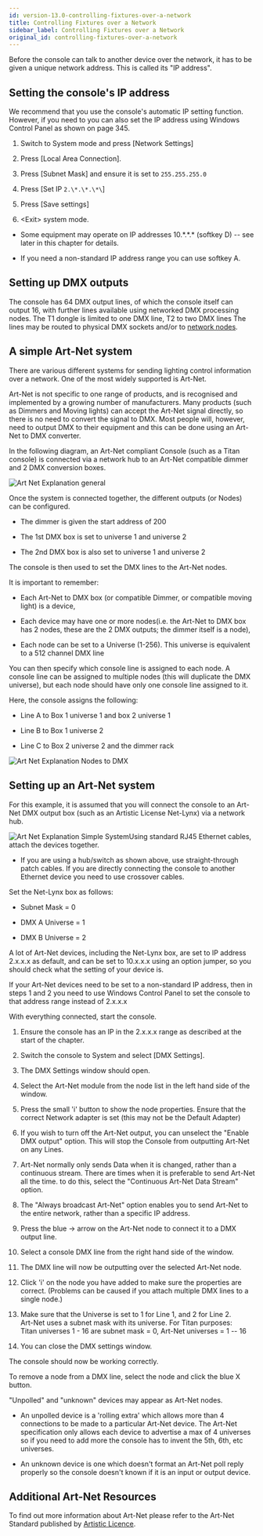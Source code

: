 ```yaml
---
id: version-13.0-controlling-fixtures-over-a-network
title: Controlling Fixtures over a Network
sidebar_label: Controlling Fixtures over a Network
original_id: controlling-fixtures-over-a-network
---
```


Before the console can talk to another device over the network, it has
to be given a unique network address. This is called its "IP address".

Setting the console's IP address
--------------------------------

We recommend that you use the console's automatic IP setting function.
However, if you need to you can also set the IP address using Windows
Control Panel as shown on page 345.

1. Switch to System mode and press \[Network Settings\]

2. Press \[Local Area Connection\].

3. Press \[Subnet Mask\] and ensure it is set to `255.255.255.0`

4. Press \[Set IP `2.\*.\*.\*\`]

5. Press \[Save settings\]

6. \<Exit\> system mode.

-   Some equipment may operate on IP addresses 10.\*.\*.\* (softkey D)
    -- see later in this chapter for details.

-   If you need a non-standard IP address range you can use softkey A.

Setting up DMX outputs
----------------------

The console has 64 DMX output lines, of which the console itself can
output 16, with further lines available using networked DMX processing
nodes. The T1 dongle is limited to one DMX line, T2 to two DMX lines The
lines may be routed to physical DMX sockets and/or to [network nodes](../networking/controlling-fixtures-over-a-network.md).

A simple Art-Net system
-----------------------

There are various different systems for sending lighting control
information over a network. One of the most widely supported is Art-Net.

Art-Net is not specific to one range of products, and is recognised and
implemented by a growing number of manufacturers. Many products (such as
Dimmers and Moving lights) can accept the Art-Net signal directly, so
there is no need to convert the signal to DMX. Most people will,
however, need to output DMX to their equipment and this can be done
using an Art-Net to DMX converter.

In the following diagram, an Art-Net compliant Console (such as a Titan
console) is connected via a network hub to an Art-Net compatible dimmer
and 2 DMX conversion boxes.

![Art Net Explanation
general](/docs/images/Art-Net-Explanation-general.jpeg)

Once the system is connected together, the different outputs (or Nodes)
can be configured.

-   The dimmer is given the start address of 200

-   The 1st DMX box is set to universe 1 and universe 2

-   The 2nd DMX box is also set to universe 1 and universe 2

The console is then used to set the DMX lines to the Art-Net nodes.

It is important to remember:

-   Each Art-Net to DMX box (or compatible Dimmer, or compatible moving
    light) is a device,

-   Each device may have one or more nodes(i.e. the Art-Net to DMX box
    has 2 nodes, these are the 2 DMX outputs; the dimmer itself is a
    node),

-   Each node can be set to a Universe (1-256). This universe is
    equivalent to a 512 channel DMX line

You can then specify which console line is assigned to each node. A
console line can be assigned to multiple nodes (this will duplicate the
DMX universe), but each node should have only one console line assigned
to it.

Here, the console assigns the following:

-   Line A to Box 1 universe 1 and box 2 universe 1

-   Line B to Box 1 universe 2

-   Line C to Box 2 universe 2 and the dimmer rack

![Art Net Explanation Nodes to
DMX](/docs/images/Art-Net-Explanation-Nodes-to-DMX.jpeg)

Setting up an Art-Net system
----------------------------

For this example, it is assumed that you will connect the console to an
Art-Net DMX output box (such as an Artistic License Net-Lynx) via a
network hub.

![Art Net Explanation Simple
System](/docs/images/Art-Net-Explanation-Simple-System.jpeg)Using standard RJ45 Ethernet cables,
attach the devices together.

-   If you are using a hub/switch as shown above, use straight-through
    patch cables. If you are directly connecting the console to another
    Ethernet device you need to use crossover cables.

Set the Net-Lynx box as follows:

-   Subnet Mask = 0

-   DMX A Universe = 1

-   DMX B Universe = 2

A lot of Art-Net devices, including the Net-Lynx box, are set to IP
address 2.x.x.x as default, and can be set to 10.x.x.x using an option
jumper, so you should check what the setting of your device is.

If your Art-Net devices need to be set to a non-standard IP address,
then in steps 1 and 2 you need to use Windows Control Panel to set the
console to that address range instead of 2.x.x.x

With everything connected, start the console.

1. Ensure the console has an IP in the 2.x.x.x range as described at
the start of the chapter.

2. Switch the console to System and select \[DMX Settings\].

3. The DMX Settings window should open.

4. Select the Art-Net module from the node list in the left hand side
of the window.

5. Press the small 'i' button to show the node properties. Ensure that
the correct Network adapter is set (this may not be the Default Adapter)

6. If you wish to turn off the Art-Net output, you can unselect the
\"Enable DMX output\" option. This will stop the Console from outputting
Art-Net on any Lines.

7. Art-Net normally only sends Data when it is changed, rather than a
continuous stream. There are times when it is preferable to send Art-Net
all the time. to do this, select the \"Continuous Art-Net Data Stream\"
option.

8. The \"Always broadcast Art-Net\" option enables you to send Art-Net
to the entire network, rather than a specific IP address.

9. Press the blue → arrow on the Art-Net node to connect it to a DMX
output line.

10. Select a console DMX line from the right hand side of the window.

11. The DMX line will now be outputting over the selected Art-Net node.

12. Click 'i' on the node you have added to make sure the properties
are correct. (Problems can be caused if you attach multiple DMX lines to
a single node.)

13. Make sure that the Universe is set to 1 for Line 1, and 2 for Line 2.  
Art-Net uses a subnet mask with its universe. For Titan purposes:  
Titan universes 1 - 16 are subnet mask = 0, Art-Net universes = 1 -- 16

14. You can close the DMX settings window.

The console should now be working correctly.

To remove a node from a DMX line, select the node and click the blue X
button.

\"Unpolled\" and \"unknown\" devices may appear as Art-Net nodes.

-   An unpolled device is a \'rolling extra\' which allows more than 4
    connections to be made to a particular Art-Net device. The Art-Net
    specification only allows each device to advertise a max of 4
    universes so if you need to add more the console has to invent the
    5th, 6th, etc universes.

-   An unknown device is one which doesn't format an Art-Net poll reply
    properly so the console doesn't known if it is an input or output
    device.

Additional Art-Net Resources
----------------------------

To find out more information about Art-Net please refer to the Art-Net
Standard published by [Artistic
Licence](http://www.artisticlicence.com).
